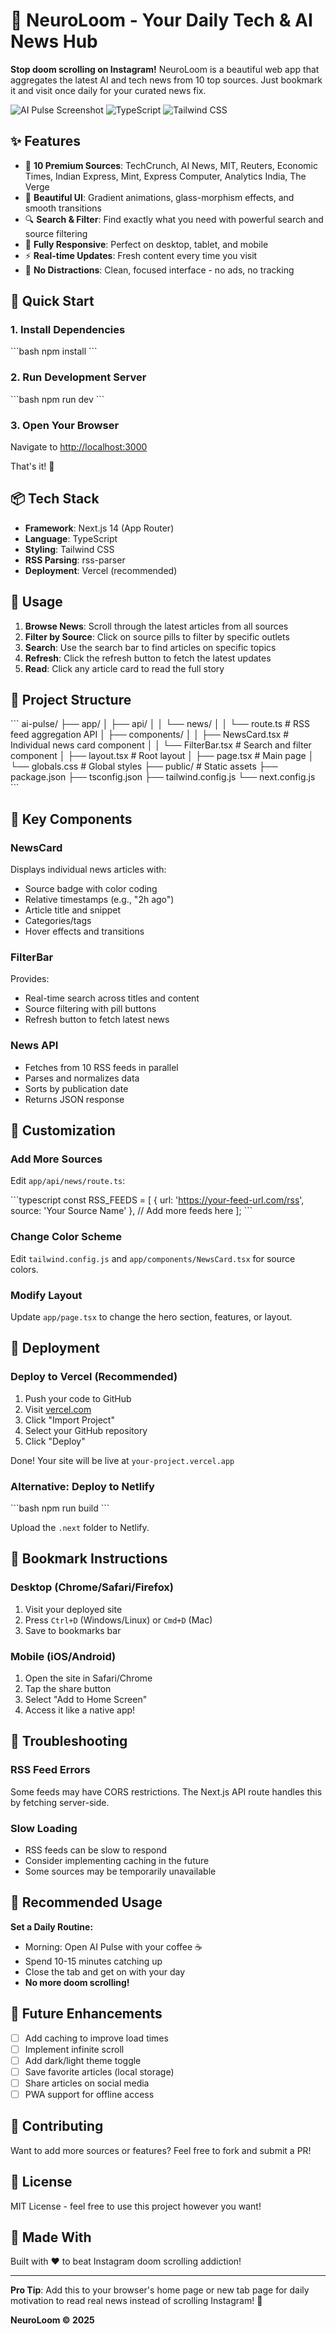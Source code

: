 # 🚀 NeuroLoom - Your Daily Tech & AI News Hub

**Stop doom scrolling on Instagram!** NeuroLoom is a beautiful web app that aggregates the latest AI and tech news from 10 top sources. Just bookmark it and visit once daily for your curated news fix.

![AI Pulse Screenshot](https://img.shields.io/badge/Next.js-14-black?style=for-the-badge&logo=next.js)
![TypeScript](https://img.shields.io/badge/TypeScript-007ACC?style=for-the-badge&logo=typescript&logoColor=white)
![Tailwind CSS](https://img.shields.io/badge/Tailwind_CSS-38B2AC?style=for-the-badge&logo=tailwind-css&logoColor=white)

## ✨ Features

- 📰 **10 Premium Sources**: TechCrunch, AI News, MIT, Reuters, Economic Times, Indian Express, Mint, Express Computer, Analytics India, The Verge
- 🎨 **Beautiful UI**: Gradient animations, glass-morphism effects, and smooth transitions
- 🔍 **Search & Filter**: Find exactly what you need with powerful search and source filtering
- 📱 **Fully Responsive**: Perfect on desktop, tablet, and mobile
- ⚡ **Real-time Updates**: Fresh content every time you visit
- 🎯 **No Distractions**: Clean, focused interface - no ads, no tracking

## 🚀 Quick Start

### 1. Install Dependencies
\`\`\`bash
npm install
\`\`\`

### 2. Run Development Server
\`\`\`bash
npm run dev
\`\`\`

### 3. Open Your Browser
Navigate to [http://localhost:3000](http://localhost:3000)

That's it! 🎉

## 📦 Tech Stack

- **Framework**: Next.js 14 (App Router)
- **Language**: TypeScript
- **Styling**: Tailwind CSS
- **RSS Parsing**: rss-parser
- **Deployment**: Vercel (recommended)

## 🎯 Usage

1. **Browse News**: Scroll through the latest articles from all sources
2. **Filter by Source**: Click on source pills to filter by specific outlets
3. **Search**: Use the search bar to find articles on specific topics
4. **Refresh**: Click the refresh button to fetch the latest updates
5. **Read**: Click any article card to read the full story

## 📂 Project Structure

\`\`\`
ai-pulse/
├── app/
│   ├── api/
│   │   └── news/
│   │       └── route.ts          # RSS feed aggregation API
│   ├── components/
│   │   ├── NewsCard.tsx          # Individual news card component
│   │   └── FilterBar.tsx         # Search and filter component
│   ├── layout.tsx                # Root layout
│   ├── page.tsx                  # Main page
│   └── globals.css               # Global styles
├── public/                       # Static assets
├── package.json
├── tsconfig.json
├── tailwind.config.js
└── next.config.js
\`\`\`

## 🌟 Key Components

### NewsCard
Displays individual news articles with:
- Source badge with color coding
- Relative timestamps (e.g., "2h ago")
- Article title and snippet
- Categories/tags
- Hover effects and transitions

### FilterBar
Provides:
- Real-time search across titles and content
- Source filtering with pill buttons
- Refresh button to fetch latest news

### News API
- Fetches from 10 RSS feeds in parallel
- Parses and normalizes data
- Sorts by publication date
- Returns JSON response

## 🎨 Customization

### Add More Sources
Edit `app/api/news/route.ts`:

\`\`\`typescript
const RSS_FEEDS = [
  { url: 'https://your-feed-url.com/rss', source: 'Your Source Name' },
  // Add more feeds here
];
\`\`\`

### Change Color Scheme
Edit `tailwind.config.js` and `app/components/NewsCard.tsx` for source colors.

### Modify Layout
Update `app/page.tsx` to change the hero section, features, or layout.

## 🚀 Deployment

### Deploy to Vercel (Recommended)

1. Push your code to GitHub
2. Visit [vercel.com](https://vercel.com)
3. Click "Import Project"
4. Select your GitHub repository
5. Click "Deploy"

Done! Your site will be live at `your-project.vercel.app`

### Alternative: Deploy to Netlify

\`\`\`bash
npm run build
\`\`\`

Upload the `.next` folder to Netlify.

## 📱 Bookmark Instructions

### Desktop (Chrome/Safari/Firefox)
1. Visit your deployed site
2. Press `Ctrl+D` (Windows/Linux) or `Cmd+D` (Mac)
3. Save to bookmarks bar

### Mobile (iOS/Android)
1. Open the site in Safari/Chrome
2. Tap the share button
3. Select "Add to Home Screen"
4. Access it like a native app!

## 🔧 Troubleshooting

### RSS Feed Errors
Some feeds may have CORS restrictions. The Next.js API route handles this by fetching server-side.

### Slow Loading
- RSS feeds can be slow to respond
- Consider implementing caching in the future
- Some sources may be temporarily unavailable

## 🎯 Recommended Usage

**Set a Daily Routine:**
- Morning: Open AI Pulse with your coffee ☕
- Spend 10-15 minutes catching up
- Close the tab and get on with your day
- **No more doom scrolling!**

## 📝 Future Enhancements

- [ ] Add caching to improve load times
- [ ] Implement infinite scroll
- [ ] Add dark/light theme toggle
- [ ] Save favorite articles (local storage)
- [ ] Share articles on social media
- [ ] PWA support for offline access

## 🤝 Contributing

Want to add more sources or features? Feel free to fork and submit a PR!

## 📄 License

MIT License - feel free to use this project however you want!

## 💜 Made With

Built with ❤️ to beat Instagram doom scrolling addiction!

---

**Pro Tip**: Add this to your browser's home page or new tab page for daily motivation to read real news instead of scrolling Instagram! 🎯

**NeuroLoom © 2025**
